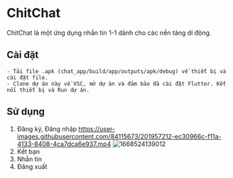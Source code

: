 # ChitChat 

ChitChat là một ứng dụng nhắn tin 1-1 dành cho các nền tảng di động.

## Cài đặt
    - Tải file .apk (chat_app/build/app/outputs/apk/debug) về thiết bị và cài đặt file.
    - Clone dự án này về VSC, mở dự án và đảm bảo đã cài đặt Flutter. Kết nối thiết bị và Run dự án. 

## Sử dụng
1. Đăng ký, Đăng nhập
 https://user-images.githubusercontent.com/84115673/201957212-ec30966c-f11a-4133-8408-4ca7dca6e937.mp4
 ![1668524139012](https://user-images.githubusercontent.com/84115673/201957628-c07c7edc-d070-4f5b-a1a7-710435543735.jpeg)
2. Kết bạn
3. Nhắn tin
4. Đăng xuất
